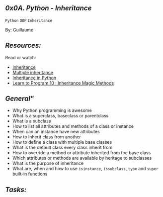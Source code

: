 ## *0x0A. Python - Inheritance*

`Python`   `OOP`   `Inheritance`

By: Guillaume

## *Resources:*

Read or watch:

- [Inheritance](https://docs.python.org/3/tutorial/classes.html#inheritance)
- [Multiple inheritance](https://docs.python.org/3/tutorial/classes.html#multiple-inheritance)
- [Inheritance in Python](https://docs.python.org/3/tutorial/classes.html#multiple-inheritance)
- [Learn to Program 10 : Inheritance Magic Methods](https://www.youtube.com/watch?v=d8kCdLCi6Lk)

## *General"*

- Why Python programming is awesome
- What is a superclass, baseclass or parentclass
- What is a subclass
- How to list all attributes and methods of a class or instance
- When can an instance have new attributes
- How to inherit class from another
- How to define a class with multiple base classes
- What is the default class every class inherit from
- How to override a method or attribute inherited from the base class
- Which attributes or methods are available by heritage to subclasses
- What is the purpose of inheritance
- What are, when and how to use `isinstance`, `issubclass`, `type` and `super` built-in functions

## *Tasks:*


